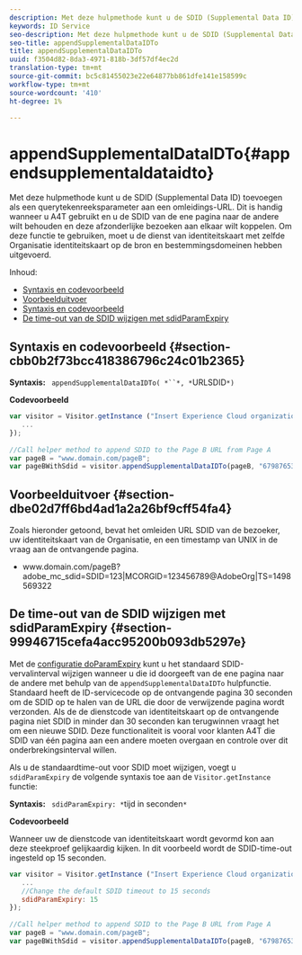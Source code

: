 ```yaml
---
description: Met deze hulpmethode kunt u de SDID (Supplemental Data ID) toevoegen als een querytekenreeksparameter aan een omleidings-URL. Dit is handig wanneer u A4T gebruikt en u de SDID van de ene pagina naar de andere wilt behouden en deze afzonderlijke bezoeken aan elkaar wilt koppelen. Om deze functie te gebruiken, moet u de dienst van identiteitskaart met zelfde Organisatie identiteitskaart op de bron en bestemmingsdomeinen hebben uitgevoerd.
keywords: ID Service
seo-description: Met deze hulpmethode kunt u de SDID (Supplemental Data ID) toevoegen als een querytekenreeksparameter aan een omleidings-URL. Dit is handig wanneer u A4T gebruikt en u de SDID van de ene pagina naar de andere wilt behouden en deze afzonderlijke bezoeken aan elkaar wilt koppelen. Om deze functie te gebruiken, moet u de dienst van identiteitskaart met zelfde Organisatie identiteitskaart op de bron en bestemmingsdomeinen hebben uitgevoerd.
seo-title: appendSupplementalDataIDTo
title: appendSupplementalDataIDTo
uuid: f3504d82-8da3-4971-818b-3df57df4ec2d
translation-type: tm+mt
source-git-commit: bc5c81455023e22e64877bb861dfe141e158599c
workflow-type: tm+mt
source-wordcount: '410'
ht-degree: 1%

---
```



# appendSupplementalDataIDTo{#appendsupplementaldataidto}

Met deze hulpmethode kunt u de SDID (Supplemental Data ID) toevoegen als een querytekenreeksparameter aan een omleidings-URL. Dit is handig wanneer u A4T gebruikt en u de SDID van de ene pagina naar de andere wilt behouden en deze afzonderlijke bezoeken aan elkaar wilt koppelen. Om deze functie te gebruiken, moet u de dienst van identiteitskaart met zelfde Organisatie identiteitskaart op de bron en bestemmingsdomeinen hebben uitgevoerd.

Inhoud:

<ul class="simplelist"> 
 <li> <a href="../../library/get-set/appendsupplementaldataidto.md#section-cbb0b2f73bcc418386796c24c01b2365" format="dita" scope="local"> Syntaxis en codevoorbeeld </a> </li> 
 <li> <a href="../../library/get-set/appendsupplementaldataidto.md#section-dbe02d7ff6bd4ad1a2a26bf9cff54fa4" format="dita" scope="local"> Voorbeelduitvoer </a> </li> 
 <li> <a href="../../library/get-set/appendsupplementaldataidto.md#section-cbb0b2f73bcc418386796c24c01b2365" format="dita" scope="local"> Syntaxis en codevoorbeeld </a> </li> 
 <li> <a href="../../library/get-set/appendsupplementaldataidto.md#section-99946715cefa4acc95200b093db5297e" format="dita" scope="local"> De time-out van de SDID wijzigen met sdidParamExpiry </a> </li> 
</ul>

## Syntaxis en codevoorbeeld {#section-cbb0b2f73bcc418386796c24c01b2365}

**Syntaxis:** ` appendSupplementalDataIDTo( *``*, *`URLSDID`*)`

**Codevoorbeeld**

```js
var visitor = Visitor.getInstance ("Insert Experience Cloud organization ID here",{ 
   ... 
}); 
 
//Call helper method to append SDID to the Page B URL from Page A 
var pageB = "www.domain.com/pageB"; 
var pageBWithSdid = visitor.appendSupplementalDataIDTo(pageB, "67987653465787219");
```

## Voorbeelduitvoer {#section-dbe02d7ff6bd4ad1a2a26bf9cff54fa4}

Zoals hieronder getoond, bevat het omleiden URL SDID van de bezoeker, uw identiteitskaart van de Organisatie, en een timestamp van UNIX in de vraag aan de ontvangende pagina.

<ul class="simplelist"> 
 <li> <span class="codeph"> www.domain.com/pageB?adobe_mc_sdid=SDID=123|MCORGID=123456789@AdobeOrg|TS=1498569322 </span> </li> 
</ul>

## De time-out van de SDID wijzigen met sdidParamExpiry {#section-99946715cefa4acc95200b093db5297e}

Met de [configuratie doParamExpiry](../../library/function-vars/sdidparamexpiry.md#reference-cef3fd03c43b4772b2422e220b40a458) kunt u het standaard SDID-vervalinterval wijzigen wanneer u die id doorgeeft van de ene pagina naar de andere met behulp van de `appendSupplementalDataIDTo` hulpfunctie. Standaard heeft de ID-servicecode op de ontvangende pagina 30 seconden om de SDID op te halen van de URL die door de verwijzende pagina wordt verzonden. Als de de dienstcode van identiteitskaart op de ontvangende pagina niet SDID in minder dan 30 seconden kan terugwinnen vraagt het om een nieuwe SDID. Deze functionaliteit is vooral voor klanten A4T die SDID van één pagina aan een andere moeten overgaan en controle over dit onderbrekingsinterval willen.

Als u de standaardtime-out voor SDID moet wijzigen, voegt u `sdidParamExpiry` de volgende syntaxis toe aan de `Visitor.getInstance` functie:

**Syntaxis:** ` sdidParamExpiry: *`tijd in seconden`*`

**Codevoorbeeld**

Wanneer uw de dienstcode van identiteitskaart wordt gevormd kon aan deze steekproef gelijkaardig kijken. In dit voorbeeld wordt de SDID-time-out ingesteld op 15 seconden.

```js
var visitor = Visitor.getInstance ("Insert Experience Cloud organization ID here",{ 
   ... 
   //Change the default SDID timeout to 15 seconds 
   sdidParamExpiry: 15 
}); 
 
//Call helper method to append SDID to the Page B URL from Page A 
var pageB = "www.domain.com/pageB"; 
var pageBWithSdid = visitor.appendSupplementalDataIDTo(pageB, "67987653465787219"); 
```

